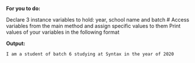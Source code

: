 **For you to do:**

Declare 3 instance variables to hold:
year, school name and batch #
Access variables from the main method and assign specific values to them
Print values of your variables in the following format

**Output:**

```
I am a student of batch 6 studying at Syntax in the year of 2020
```